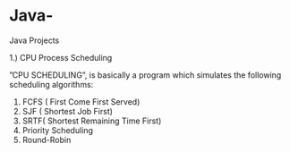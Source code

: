 # Java-
Java Projects

1.) CPU Process Scheduling 

”CPU SCHEDULING”, is basically a program which simulates the following scheduling algorithms: 
1. FCFS ( First Come First Served) 
2. SJF ( Shortest Job First) 
3. SRTF( Shortest Remaining Time First) 
4. Priority Scheduling 
5. Round-Robin
